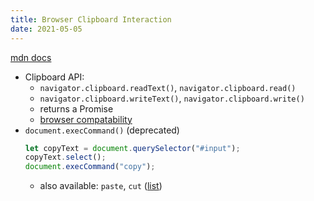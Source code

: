 ```yaml
---
title: Browser Clipboard Interaction
date: 2021-05-05
---
```


[mdn docs](https://developer.mozilla.org/en-US/docs/Mozilla/Add-ons/WebExtensions/Interact_with_the_clipboard)

* Clipboard API: 
    * `navigator.clipboard.readText()`, `navigator.clipboard.read()`
    * `navigator.clipboard.writeText()`, `navigator.clipboard.write()`
    * returns a Promise
    * [browser compatability](https://developer.mozilla.org/en-US/docs/Web/API/Clipboard_API#browser_compatibility)
* `document.execCommand()` (deprecated)
	```js
	let copyText = document.querySelector("#input");
	copyText.select();
	document.execCommand("copy");
	```
  * also available: `paste`, `cut` ([list](https://developer.mozilla.org/en-US/docs/Web/API/Document/execCommand))

